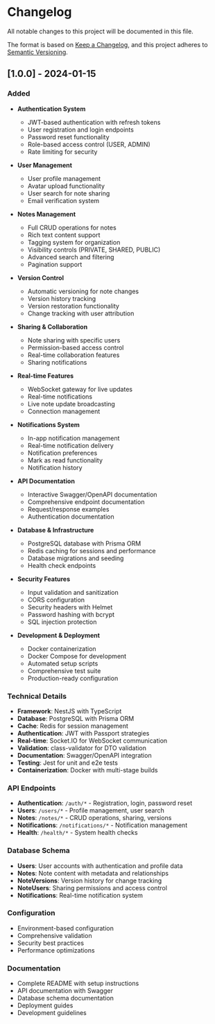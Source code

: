 # Changelog

All notable changes to this project will be documented in this file.

The format is based on [Keep a Changelog](https://keepachangelog.com/en/1.0.0/),
and this project adheres to [Semantic Versioning](https://semver.org/spec/v2.0.0.html).

## [1.0.0] - 2024-01-15

### Added
- **Authentication System**
  - JWT-based authentication with refresh tokens
  - User registration and login endpoints
  - Password reset functionality
  - Role-based access control (USER, ADMIN)
  - Rate limiting for security

- **User Management**
  - User profile management
  - Avatar upload functionality
  - User search for note sharing
  - Email verification system

- **Notes Management**
  - Full CRUD operations for notes
  - Rich text content support
  - Tagging system for organization
  - Visibility controls (PRIVATE, SHARED, PUBLIC)
  - Advanced search and filtering
  - Pagination support

- **Version Control**
  - Automatic versioning for note changes
  - Version history tracking
  - Version restoration functionality
  - Change tracking with user attribution

- **Sharing & Collaboration**
  - Note sharing with specific users
  - Permission-based access control
  - Real-time collaboration features
  - Sharing notifications

- **Real-time Features**
  - WebSocket gateway for live updates
  - Real-time notifications
  - Live note update broadcasting
  - Connection management

- **Notifications System**
  - In-app notification management
  - Real-time notification delivery
  - Notification preferences
  - Mark as read functionality
  - Notification history

- **API Documentation**
  - Interactive Swagger/OpenAPI documentation
  - Comprehensive endpoint documentation
  - Request/response examples
  - Authentication documentation

- **Database & Infrastructure**
  - PostgreSQL database with Prisma ORM
  - Redis caching for sessions and performance
  - Database migrations and seeding
  - Health check endpoints

- **Security Features**
  - Input validation and sanitization
  - CORS configuration
  - Security headers with Helmet
  - Password hashing with bcrypt
  - SQL injection protection

- **Development & Deployment**
  - Docker containerization
  - Docker Compose for development
  - Automated setup scripts
  - Comprehensive test suite
  - Production-ready configuration

### Technical Details
- **Framework**: NestJS with TypeScript
- **Database**: PostgreSQL with Prisma ORM
- **Cache**: Redis for session management
- **Authentication**: JWT with Passport strategies
- **Real-time**: Socket.IO for WebSocket communication
- **Validation**: class-validator for DTO validation
- **Documentation**: Swagger/OpenAPI integration
- **Testing**: Jest for unit and e2e tests
- **Containerization**: Docker with multi-stage builds

### API Endpoints
- **Authentication**: `/auth/*` - Registration, login, password reset
- **Users**: `/users/*` - Profile management, user search
- **Notes**: `/notes/*` - CRUD operations, sharing, versions
- **Notifications**: `/notifications/*` - Notification management
- **Health**: `/health/*` - System health checks

### Database Schema
- **Users**: User accounts with authentication and profile data
- **Notes**: Note content with metadata and relationships
- **NoteVersions**: Version history for change tracking
- **NoteUsers**: Sharing permissions and access control
- **Notifications**: Real-time notification system

### Configuration
- Environment-based configuration
- Comprehensive validation
- Security best practices
- Performance optimizations

### Documentation
- Complete README with setup instructions
- API documentation with Swagger
- Database schema documentation
- Deployment guides
- Development guidelines